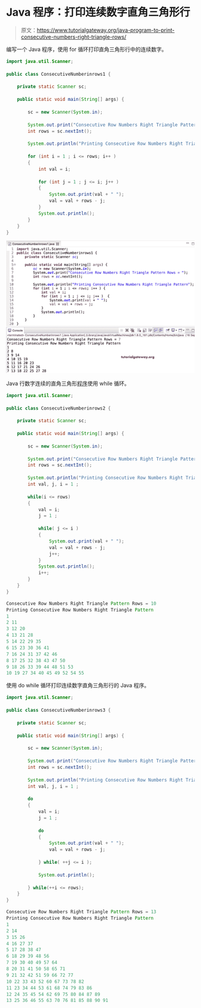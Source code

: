 # Java 程序：打印连续数字直角三角形行

> 原文：<https://www.tutorialgateway.org/java-program-to-print-consecutive-numbers-right-triangle-rows/>

编写一个 Java 程序，使用 for 循环打印直角三角形行中的连续数字。

```java
import java.util.Scanner;

public class ConsecutiveNumberinrows1 {

	private static Scanner sc;

	public static void main(String[] args) {

		sc = new Scanner(System.in);	

		System.out.print("Consecutive Row Numbers Right Triangle Pattern Rows = ");
		int rows = sc.nextInt();

		System.out.println("Printing Consecutive Row Numbers Right Triangle Pattern");

		for (int i = 1 ; i <= rows; i++ ) 
		{
			int val = i;

			for (int j = 1 ; j <= i; j++ ) 	
			{
				System.out.print(val + " ");
				val = val + rows - j;
			}
			System.out.println();
		}
	}
}
```

![Java Program to Print Consecutive Numbers Right Triangle Rows 1](img/447f69080ed6c64daa4101ea3956a400.png)

Java 行数字连续的直角三角形[程序](https://www.tutorialgateway.org/learn-java-programs/)使用 while 循环。

```java
import java.util.Scanner;

public class ConsecutiveNumberinrows2 {

	private static Scanner sc;

	public static void main(String[] args) {

		sc = new Scanner(System.in);	

		System.out.print("Consecutive Row Numbers Right Triangle Pattern Rows = ");
		int rows = sc.nextInt();

		System.out.println("Printing Consecutive Row Numbers Right Triangle Pattern");
		int val, j, i = 1 ; 

		while(i <= rows) 
		{
			val = i;
			j = 1 ;

			while( j <= i ) 	
			{
				System.out.print(val + " ");
				val = val + rows - j;
				j++;
			}
			System.out.println();
			i++;
		}
	}
}
```

```java
Consecutive Row Numbers Right Triangle Pattern Rows = 10
Printing Consecutive Row Numbers Right Triangle Pattern
1 
2 11 
3 12 20 
4 13 21 28 
5 14 22 29 35 
6 15 23 30 36 41 
7 16 24 31 37 42 46 
8 17 25 32 38 43 47 50 
9 18 26 33 39 44 48 51 53 
10 19 27 34 40 45 49 52 54 55 
```

使用 do while 循环打印连续数字直角三角形行的 Java 程序。

```java
import java.util.Scanner;

public class ConsecutiveNumberinrows3 {

	private static Scanner sc;

	public static void main(String[] args) {

		sc = new Scanner(System.in);	

		System.out.print("Consecutive Row Numbers Right Triangle Pattern Rows = ");
		int rows = sc.nextInt();

		System.out.println("Printing Consecutive Row Numbers Right Triangle Pattern");
		int val, j, i = 1 ; 

		do
		{
			val = i;
			j = 1 ;

			do	
			{
				System.out.print(val + " ");
				val = val + rows - j;

			} while( ++j <= i );

			System.out.println();

		} while(++i <= rows);
	}
}
```

```java
Consecutive Row Numbers Right Triangle Pattern Rows = 13
Printing Consecutive Row Numbers Right Triangle Pattern
1 
2 14 
3 15 26 
4 16 27 37 
5 17 28 38 47 
6 18 29 39 48 56 
7 19 30 40 49 57 64 
8 20 31 41 50 58 65 71 
9 21 32 42 51 59 66 72 77 
10 22 33 43 52 60 67 73 78 82 
11 23 34 44 53 61 68 74 79 83 86 
12 24 35 45 54 62 69 75 80 84 87 89 
13 25 36 46 55 63 70 76 81 85 88 90 91 
```